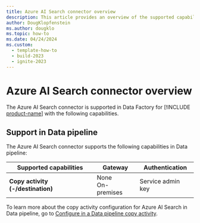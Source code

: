 ```yaml
---
title: Azure AI Search connector overview
description: This article provides an overview of the supported capabilities of the Azure AI Search connector.
author: DougKlopfenstein
ms.author: dougklo
ms.topic: how-to
ms.date: 04/24/2024
ms.custom:
  - template-how-to
  - build-2023
  - ignite-2023
---
```


# Azure AI Search connector overview

The Azure AI Search connector is supported in Data Factory for [!INCLUDE [product-name](../includes/product-name.md)] with the following capabilities.

## Support in Data pipeline

The Azure AI Search connector supports the following capabilities in Data pipeline:

| Supported capabilities | Gateway | Authentication |
| --- | --- | ---|
| **Copy activity (-/destination)** | None <br>On-premises| Service admin key |

To learn more about the copy activity configuration for Azure AI Search in Data pipeline, go to [Configure in a Data pipeline copy activity](connector-azure-search-copy-activity.md).
